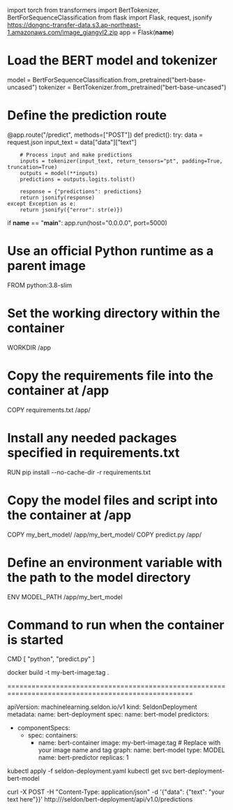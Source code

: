 import torch
from transformers import BertTokenizer, BertForSequenceClassification
from flask import Flask, request, jsonify
https://dongnc-transfer-data.s3.ap-northeast-1.amazonaws.com/image_giangvl2.zip
app = Flask(__name__)

# Load the BERT model and tokenizer
model = BertForSequenceClassification.from_pretrained("bert-base-uncased")
tokenizer = BertTokenizer.from_pretrained("bert-base-uncased")

# Define the prediction route
@app.route("/predict", methods=["POST"])
def predict():
    try:
        data = request.json
        input_text = data["data"]["text"]

        # Process input and make predictions
        inputs = tokenizer(input_text, return_tensors="pt", padding=True, truncation=True)
        outputs = model(**inputs)
        predictions = outputs.logits.tolist()

        response = {"predictions": predictions}
        return jsonify(response)
    except Exception as e:
        return jsonify({"error": str(e)})

if __name__ == "__main__":
    app.run(host="0.0.0.0", port=5000)

# Use an official Python runtime as a parent image
FROM python:3.8-slim

# Set the working directory within the container
WORKDIR /app

# Copy the requirements file into the container at /app
COPY requirements.txt /app/

# Install any needed packages specified in requirements.txt
RUN pip install --no-cache-dir -r requirements.txt

# Copy the model files and script into the container at /app
COPY my_bert_model/ /app/my_bert_model/
COPY predict.py /app/

# Define an environment variable with the path to the model directory
ENV MODEL_PATH /app/my_bert_model

# Command to run when the container is started
CMD [ "python", "predict.py" ]

docker build -t my-bert-image:tag .

====================================================================================================

apiVersion: machinelearning.seldon.io/v1
kind: SeldonDeployment
metadata:
  name: bert-deployment
spec:
  name: bert-model
  predictors:
  - componentSpecs:
    - spec:
        containers:
        - name: bert-container
          image: my-bert-image:tag  # Replace with your image name and tag
    graph:
      name: bert-model
      type: MODEL
    name: bert-predictor
    replicas: 1


kubectl apply -f seldon-deployment.yaml
kubectl get svc bert-deployment-bert-model

curl -X POST -H "Content-Type: application/json" -d '{"data": {"text": "your text here"}}' http://<endpoint-url>/seldon/bert-deployment/api/v1.0/predictions


